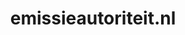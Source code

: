 ---
layout: post
title:  "emissieautoriteit.nl"
internal_url:  "/data/emissieautoriteit.nl.html"
categories: dutchgov
---